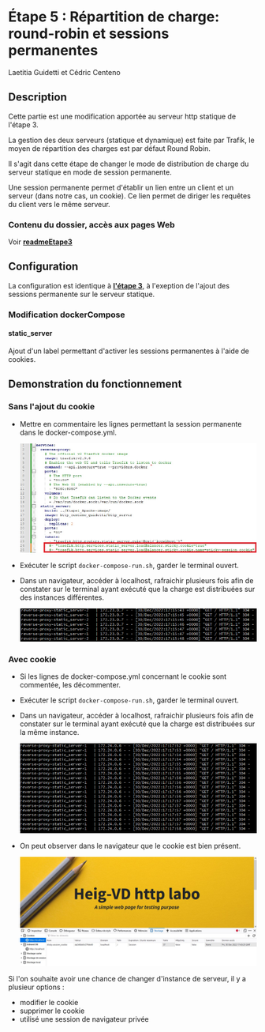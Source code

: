 # Étape 5 : Répartition de charge: round-robin et sessions permanentes 
Laetitia Guidetti et Cédric Centeno

## Description

Cette partie est une modification apportée au serveur http statique de l'étape 3.

La gestion des deux serveurs (statique et dynamique) est faite par Trafik, le 
moyen de répartition des charges est par défaut Round Robin. 

Il s'agit dans cette 
étape de changer le mode de distribution de charge du serveur statique en 
mode de session permanente.

Une session permanente permet d'établir un lien entre un client et un serveur 
(dans notre cas, un cookie). Ce lien permet de diriger les requêtes du client 
vers le même serveur.

### Contenu du dossier, accès aux pages Web

Voir [**readmeEtape3**](readmeEtape3.md)

## Configuration

La configuration est identique à [**l'étape 3**](readmeEtape3.md), à l'exeption 
de l'ajout des sessions permanente sur le serveur statique.
### Modification dockerCompose
#### static_server
Ajout d'un label permettant d'activer les sessions permanentes à l'aide de cookies.

## Demonstration du fonctionnement

### Sans l'ajout du cookie
- Mettre en commentaire les lignes permettant la session permanente dans le 
  docker-compose.yml.

  ![commenter_cookie](readmeFiles/Etape5_commenter_cookies.jpg)
- Exécuter le script ```docker-compose-run.sh```, garder le terminal ouvert.
- Dans un navigateur, accéder à localhost, rafraichir plusieurs fois afin de 
  constater sur le terminal ayant exécuté que la charge est distribuées sur des 
  instances différentes.

  ![instances_sans_cookie](readmeFiles/Etape5_requetes_sans_cookie.jpg)

### Avec cookie
- Si les lignes de docker-compose.yml concernant le cookie sont commentée, les 
  décommenter.
- Exécuter le script ```docker-compose-run.sh```, garder le terminal ouvert.
- Dans un navigateur, accéder à localhost, rafraichir plusieurs fois afin de
  constater sur le terminal ayant exécuté que la charge est distribuées sur la 
  même instance.

  ![instances_sans_cookie](readmeFiles/Etape5_requetes_avec_cookie.jpg)
- On peut observer dans le navigateur que le cookie est bien présent.

  ![instances_sans_cookie](readmeFiles/Etape5_cookie_dans_navigateur.jpg)

Si l'on souhaite avoir une chance de changer d'instance de serveur, il y a plusieur options :
- modifier le cookie
- supprimer le cookie
- utilisé une session de navigateur privée